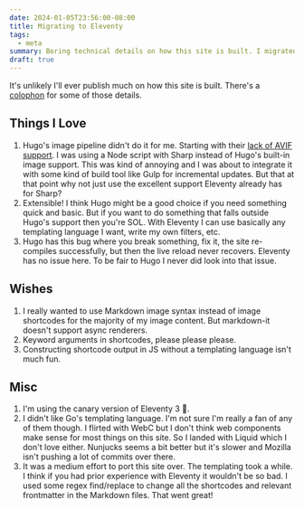 ```yaml
---
date: 2024-01-05T23:56:00-08:00
title: Migrating to Eleventy
tags:
  - meta
summary: Boring technical details on how this site is built. I migrated static-site generators from Hugo to Eleventy v3.
draft: true
---
```


It's unlikely I'll ever publish much on how this site is built. There's a [colophon](/colophon) for some of those details.

## Things I Love

1. Hugo's image pipeline didn't do it for me. Starting with their [lack of AVIF support](https://github.com/gohugoio/hugo/issues/7837). I was using a Node script with Sharp instead of Hugo's built-in image support. This was kind of annoying and I was about to integrate it with some kind of build tool like Gulp for incremental updates. But that at that point why not just use the excellent support Eleventy already has for Sharp?
1. Extensible! I think Hugo might be a good choice if you need something quick and basic. But if you want to do something that falls outside Hugo's support then you're SOL. With Eleventy I can use basically any templating language I want, write my own filters, etc.
1. Hugo has this bug where you break something, fix it, the site re-compiles successfully, but then the live reload never recovers. Eleventy has no issue here. To be fair to Hugo I never did look into that issue.

## Wishes

1. I really wanted to use Markdown image syntax instead of image shortcodes for the majority of my image content. But markdown-it doesn't support async renderers.
1. Keyword arguments in shortcodes, please please please.
1. Constructing shortcode output in JS without a templating language isn't much fun.

## Misc

1. I'm using the canary version of Eleventy 3 😬.
1. I didn't like Go's templating language. I'm not sure I'm really a fan of any of them though. I flirted with WebC but I don't think web components make sense for most things on this site. So I landed with Liquid which I don't love either. Nunjucks seems a bit better but it's slower and Mozilla isn't pushing a lot of commits over there.
1. It was a medium effort to port this site over. The templating took a while. I think if you had prior experience with Eleventy it wouldn't be so bad. I used some regex find/replace to change all the shortcodes and relevant frontmatter in the Markdown files. That went great!
